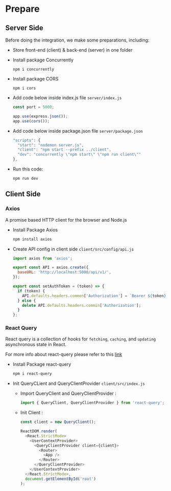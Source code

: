 # Prepare

## Server Side

Before doing the integration, we make some preparations, including:

- Store front-end (client) & back-end (server) in one folder
- Install package Concurrently

  ```
  npm i concurrently
  ```

- Install package CORS

  ```
  npm i cors
  ```

- Add code below inside index.js file `server/index.js`

  ```javascript
  const port = 5000;

  app.use(express.json());
  app.use(cors());
  ```

- Add code below inside package.json file `server/package.json`

  ```javascript
  "scripts": {
    "start": "nodemon server.js",
    "client": "npm start --prefix ../client",
    "dev": "concurrently \"npm start\" \"npm run client\""
  },
  ```

- Run this code:

  ```
  npm run dev
  ```

## Client Side

### Axios

A promise based HTTP client for the browser and Node.js

- Install Package Axios
  <br>

  ```javascript
  npm install axios
  ```

- Create API config in client side `client/src/config/api.js`

  ```javascript
  import axios from 'axios';

  export const API = axios.create({
    baseURL: 'http://localhost:5000/api/v1/',
  });

  export const setAuthToken = (token) => {
    if (token) {
      API.defaults.headers.common['Authorization'] = `Bearer ${token}`;
    } else {
      delete API.defaults.headers.commin['Authorization'];
    }
  };
  ```

### React Query

React query is a collection of hooks for `fetching`, `caching`, and `updating` asynchronous state in React.

For more info about react-query please refer to this [link](https://react-query.tanstack.com/docs/overview)

- Install Package react-query

  ```bash
  npm i react-query
  ```

- Init QueryCLient and QueryClientProvider `client/src/index.js`

  - Import QueryClient and QueryClientProvider :

    ```javascript
    import { QueryClient, QueryClientProvider } from 'react-query';
    ```

  - Init Client :

    ```javascript
    const client = new QueryClient();

    ReactDOM.render(
      <React.StrictMode>
        <UserContextProvider>
          <QueryClientProvider client={client}>
            <Router>
              <App />
            </Router>
          </QueryClientProvider>
        </UserContextProvider>
      </React.StrictMode>,
      document.getElementById('root')
    );
    ```
